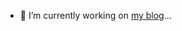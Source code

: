 
- 🔭 I’m currently working on [my blog](https://charleslakes.com)...

<!--
### Hi there 👋

**losodamus/losodamus** is a ✨ _special_ ✨ repository because its `README.md` (this file) appears on your GitHub profile.

Here are some ideas to get you started:

- 🔭 I’m currently working on ...
- 🌱 I’m currently learning ...
- 👯 I’m looking to collaborate on ...
- 🤔 I’m looking for help with ...
- 💬 Ask me about ...
- 📫 How to reach me: ...
- 😄 Pronouns: ...
- ⚡ Fun fact: ...


- Blog ![CharlesLakes.com](https://charleslakes.com)
- Site ![TheIILakesGroup.com](https://theiilakesgroup.com)
-->
